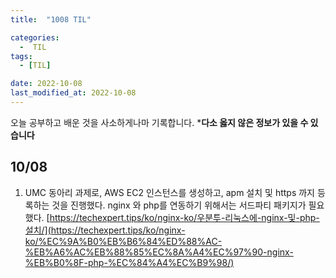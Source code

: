```yaml
---
title:  "1008 TIL" 

categories:
  -  TIL
tags:
  - [TIL]

date: 2022-10-08
last_modified_at: 2022-10-08
---
```


오늘 공부하고 배운 것을 사소하게나마 기록합니다. 
***다소 옳지 않은 정보가 있을 수 있습니다**

## 10/08

1. UMC 동아리 과제로, AWS EC2 인스턴스를 생성하고, apm 설치 및 https 까지 등록하는 것을 진행했다. 
nginx 와 php를 연동하기 위해서는 서드파티 패키지가 필요했다. 
[https://techexpert.tips/ko/nginx-ko/우분투-리눅스에-nginx-및-php-설치/](https://techexpert.tips/ko/nginx-ko/%EC%9A%B0%EB%B6%84%ED%88%AC-%EB%A6%AC%EB%88%85%EC%8A%A4%EC%97%90-nginx-%EB%B0%8F-php-%EC%84%A4%EC%B9%98/)